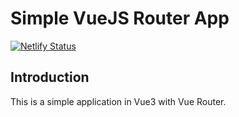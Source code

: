 # Simple VueJS Router App

[![Netlify Status](https://api.netlify.com/api/v1/badges/44ed79b3-c658-48e0-a6ec-b6425a710391/deploy-status)](https://app.netlify.com/sites/simple-vuejs-router-app/deploys)

## Introduction
This is a simple application in Vue3 with Vue Router.
